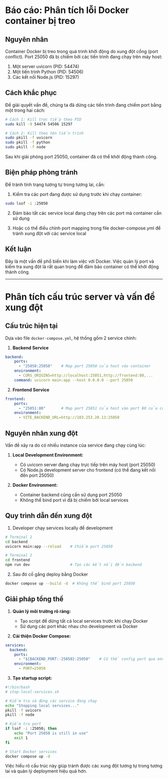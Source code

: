 
# Báo cáo: Phân tích lỗi Docker container bị treo

## Nguyên nhân
Container Docker bị treo trong quá trình khởi động do xung đột cổng (port conflict). Port 25050 đã bị chiếm bởi các tiến trình đang chạy trên máy host:

1. Một server uvicorn (PID: 54474)
2. Một tiến trình Python (PID: 54506) 
3. Các kết nối Node.js (PID: 15297)

## Cách khắc phục
Để giải quyết vấn đề, chúng ta đã dừng các tiến trình đang chiếm port bằng một trong hai cách:

```bash
# Cách 1: Kill trực tiếp theo PID
sudo kill -9 54474 54506 15297

# Cách 2: Kill theo tên tiến trình
sudo pkill -f uvicorn
sudo pkill -f python
sudo pkill -f node
```

Sau khi giải phóng port 25050, container đã có thể khởi động thành công.

## Biện pháp phòng tránh
Để tránh tình trạng tương tự trong tương lai, cần:

1. Kiểm tra các port đang được sử dụng trước khi chạy container:
```bash
sudo lsof -i :25050
```

2. Đảm bảo tắt các service local đang chạy trên các port mà container cần sử dụng

3. Hoặc có thể điều chỉnh port mapping trong file docker-compose.yml để tránh xung đột với các service local

## Kết luận
Đây là một vấn đề phổ biến khi làm việc với Docker. Việc quản lý port và kiểm tra xung đột là rất quan trọng để đảm bảo container có thể khởi động thành công.


---


# Phân tích cấu trúc server và vấn đề xung đột

## Cấu trúc hiện tại
Dựa vào file `docker-compose.yml`, hệ thống gồm 2 service chính:

1. **Backend Service**
```yaml
backend:
    ports:
      - "25050:25050"    # Map port 25050 của host vào container
    environment:
      - CORS_ORIGINS=http://localhost:25051,http://frontend:80,...
    command: uvicorn main:app --host 0.0.0.0 --port 25050
```

2. **Frontend Service**
```yaml
frontend:
    ports:
      - "25051:80"       # Map port 25051 của host vào port 80 của container
    environment:
      - VITE_BACKEND_URL=http://103.253.20.13:25050
```

## Nguyên nhân xung đột
Vấn đề xảy ra do có nhiều instance của service đang chạy cùng lúc:

1. **Local Development Environment:**
   - Có uvicorn server đang chạy trực tiếp trên máy host (port 25050)
   - Có Node.js development server cho frontend (có thể đang kết nối đến port 25050)

2. **Docker Environment:**
   - Container backend cũng cần sử dụng port 25050
   - Không thể bind port vì đã bị chiếm bởi local services

## Quy trình dẫn đến xung đột

1. Developer chạy services locally để development
```bash
# Terminal 1
cd backend
uvicorn main:app --reload    # Chiếm port 25050

# Terminal 2
cd frontend
npm run dev                  # Tạo các kết nối đến backend
```

2. Sau đó cố gắng deploy bằng Docker
```bash
docker compose up --build -d  # Không thể bind port 25050
```

## Giải pháp tổng thể

1. **Quản lý môi trường rõ ràng:**
   - Tạo script để dừng tất cả local services trước khi chạy Docker
   - Sử dụng các port khác nhau cho development và Docker

2. **Cải thiện Docker Compose:**
```yaml
services:
  backend:
    ports:
      - "${BACKEND_PORT:-25050}:25050"    # Có thể config port qua env
    environment:
      - PORT=25050
```

3. **Tạo startup script:**
```bash
#!/bin/bash
# stop-local-services.sh

# Kiểm tra và dừng các service đang chạy
echo "Stopping local services..."
pkill -f uvicorn
pkill -f node

# Kiểm tra port
if lsof -i :25050; then
    echo "Port 25050 is still in use"
    exit 1
fi

# Start Docker services
docker compose up -d
```

Việc hiểu rõ cấu trúc này giúp tránh được các xung đột tương tự trong tương lai và quản lý deployment hiệu quả hơn.
